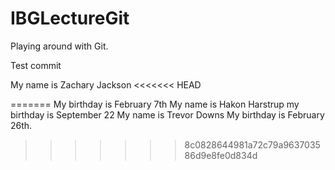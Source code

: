 # IBGLectureGit
Playing around with Git.

Test commit

My name is Zachary Jackson
<<<<<<< HEAD


=======
My birthday is February 7th 
My name is Hakon Harstrup my birthday is September 22
My name is Trevor Downs
My birthday is February 26th.
>>>>>>> 8c0828644981a72c79a963703586d9e8fe0d834d
